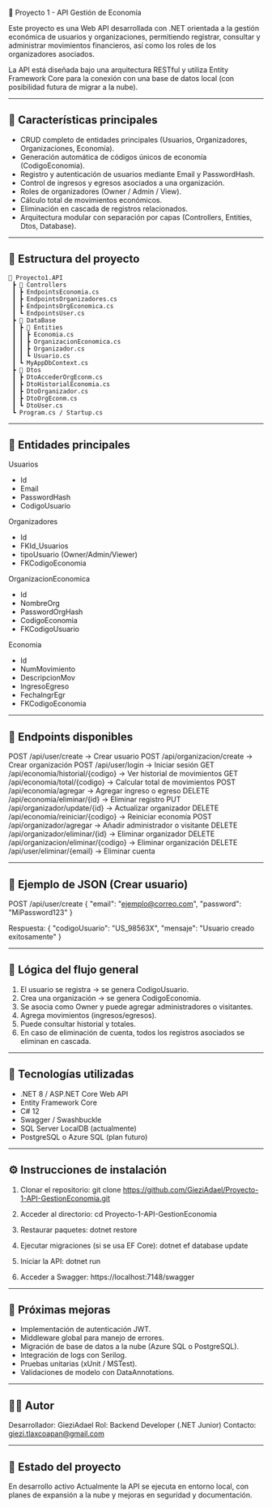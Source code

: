 🧩 Proyecto 1 - API Gestión de Economía

Este proyecto es una Web API desarrollada con .NET orientada a la gestión económica de usuarios y organizaciones,
permitiendo registrar, consultar y administrar movimientos financieros, así como los roles de los organizadores asociados.

La API está diseñada bajo una arquitectura RESTful y utiliza Entity Framework Core para la conexión con una base de datos local
(con posibilidad futura de migrar a la nube).

------------------------------------------------------------
🚀 Características principales
------------------------------------------------------------
- CRUD completo de entidades principales (Usuarios, Organizadores, Organizaciones, Economía).
- Generación automática de códigos únicos de economía (CodigoEconomia).
- Registro y autenticación de usuarios mediante Email y PasswordHash.
- Control de ingresos y egresos asociados a una organización.
- Roles de organizadores (Owner / Admin / View).
- Cálculo total de movimientos económicos.
- Eliminación en cascada de registros relacionados.
- Arquitectura modular con separación por capas (Controllers, Entities, Dtos, Database).

------------------------------------------------------------
🧱 Estructura del proyecto
------------------------------------------------------------
```
📁 Proyecto1.API
 ┣ 📂 Controllers
 ┃ ┣ EndpointsEconomia.cs
 ┃ ┣ EndpointsOrganizadores.cs
 ┃ ┣ EndpointsOrgEconomica.cs
 ┃ ┗ EndpointsUser.cs
 ┣ 📂 DataBase
 ┃ ┣ 📂 Entities
 ┃ ┃ ┣ Economia.cs
 ┃ ┃ ┣ OrganizacionEconomica.cs
 ┃ ┃ ┣ Organizador.cs
 ┃ ┃ ┗ Usuario.cs
 ┃ ┗ MyAppDbContext.cs
 ┣ 📂 Dtos
 ┃ ┣ DtoAccederOrgEconm.cs
 ┃ ┣ DtoHistorialEconomia.cs
 ┃ ┣ DtoOrganizador.cs
 ┃ ┣ DtoOrgEconm.cs
 ┃ ┗ DtoUser.cs
 ┗ Program.cs / Startup.cs
```
------------------------------------------------------------
🧩 Entidades principales
------------------------------------------------------------
Usuarios
- Id
- Email
- PasswordHash
- CodigoUsuario

Organizadores
- Id
- FKId_Usuarios
- tipoUsuario (Owner/Admin/Viewer)
- FKCodigoEconomia

OrganizacionEconomica
- Id
- NombreOrg
- PasswordOrgHash
- CodigoEconomia
- FKCodigoUsuario

Economia
- Id
- NumMovimiento
- DescripcionMov
- IngresoEgreso
- FechaIngrEgr
- FKCodigoEconomia

------------------------------------------------------------
🔗 Endpoints disponibles
------------------------------------------------------------
POST /api/user/create                -> Crear usuario
POST /api/organizacion/create        -> Crear organización
POST /api/user/login                 -> Iniciar sesión
GET /api/economia/historial/{codigo} -> Ver historial de movimientos
GET /api/economia/total/{codigo}     -> Calcular total de movimientos
POST /api/economia/agregar           -> Agregar ingreso o egreso
DELETE /api/economia/eliminar/{id}   -> Eliminar registro
PUT /api/organizador/update/{id}     -> Actualizar organizador
DELETE /api/economia/reiniciar/{codigo} -> Reiniciar economía
POST /api/organizador/agregar        -> Añadir administrador o visitante
DELETE /api/organizador/eliminar/{id} -> Eliminar organizador
DELETE /api/organizacion/eliminar/{codigo} -> Eliminar organización
DELETE /api/user/eliminar/{email}    -> Eliminar cuenta

------------------------------------------------------------
💾 Ejemplo de JSON (Crear usuario)
------------------------------------------------------------
POST /api/user/create
{
  "email": "ejemplo@correo.com",
  "password": "MiPassword123"
}

Respuesta:
{
  "codigoUsuario": "US_98563X",
  "mensaje": "Usuario creado exitosamente"
}

------------------------------------------------------------
🧠 Lógica del flujo general
------------------------------------------------------------
1. El usuario se registra → se genera CodigoUsuario.
2. Crea una organización → se genera CodigoEconomia.
3. Se asocia como Owner y puede agregar administradores o visitantes.
4. Agrega movimientos (ingresos/egresos).
5. Puede consultar historial y totales.
6. En caso de eliminación de cuenta, todos los registros asociados se eliminan en cascada.

------------------------------------------------------------
🧰 Tecnologías utilizadas
------------------------------------------------------------
- .NET 8 / ASP.NET Core Web API
- Entity Framework Core
- C# 12
- Swagger / Swashbuckle
- SQL Server LocalDB (actualmente)
- PostgreSQL o Azure SQL (plan futuro)

------------------------------------------------------------
⚙️ Instrucciones de instalación
------------------------------------------------------------
1. Clonar el repositorio:
   git clone https://github.com/GieziAdael/Proyecto-1-API-GestionEconomia.git

2. Acceder al directorio:
   cd Proyecto-1-API-GestionEconomia

3. Restaurar paquetes:
   dotnet restore

4. Ejecutar migraciones (si se usa EF Core):
   dotnet ef database update

5. Iniciar la API:
   dotnet run

6. Acceder a Swagger:
   https://localhost:7148/swagger

------------------------------------------------------------
🧭 Próximas mejoras
------------------------------------------------------------
- Implementación de autenticación JWT.
- Middleware global para manejo de errores.
- Migración de base de datos a la nube (Azure SQL o PostgreSQL).
- Integración de logs con Serilog.
- Pruebas unitarias (xUnit / MSTest).
- Validaciones de modelo con DataAnnotations.

------------------------------------------------------------
🧑‍💻 Autor
------------------------------------------------------------
Desarrollador: GieziAdael
Rol: Backend Developer (.NET Junior)
Contacto: giezi.tlaxcoapan@gmail.com

------------------------------------------------------------
🏁 Estado del proyecto
------------------------------------------------------------
En desarrollo activo
Actualmente la API se ejecuta en entorno local, con planes de expansión a la nube
y mejoras en seguridad y documentación.
